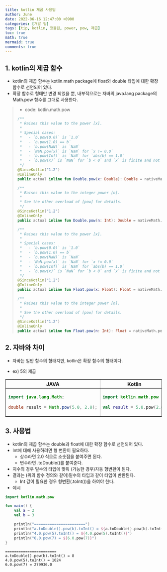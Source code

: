 ```yaml
---
title: kotlin 제곱 사용법
author: June
date: 2022-06-16 12:47:00 +0900
categories: [개발 팁]
tags: [tip, kotlin, 코틀린, power, pow, 제곱]
toc: true
math: true
mermaid: true
comments: true
---
```

## 1. kotlin의 제곱 함수

- kotlin의 제곱 함수는 kotlin.math package에 float와 double 타입에 대한 확장 함수로 선언되어 있다.
- 확장 함수로 형태만 변경 되었을 뿐, 내부적으로는 자바의 java.lang package의 Math.pow 함수를 그대로 사용한다.

> - code: kotlin.math.pow
>
> ```kotlin
> /**
>  * Raises this value to the power [x].
>  *
>  * Special cases:
>  *   - `b.pow(0.0)` is `1.0`
>  *   - `b.pow(1.0) == b`
>  *   - `b.pow(NaN)` is `NaN`
>  *   - `NaN.pow(x)` is `NaN` for `x != 0.0`
>  *   - `b.pow(Inf)` is `NaN` for `abs(b) == 1.0`
>  *   - `b.pow(x)` is `NaN` for `b < 0` and `x` is finite and not an integer
>  */
> @SinceKotlin("1.2")
> @InlineOnly
> public actual inline fun Double.pow(x: Double): Double = nativeMath.pow(this, x)
> 
> /**
>  * Raises this value to the integer power [n].
>  *
>  * See the other overload of [pow] for details.
>  */
> @SinceKotlin("1.2")
> @InlineOnly
> public actual inline fun Double.pow(n: Int): Double = nativeMath.pow(this, n.toDouble())
> 
> /**
>  * Raises this value to the power [x].
>  *
>  * Special cases:
>  *   - `b.pow(0.0)` is `1.0`
>  *   - `b.pow(1.0) == b`
>  *   - `b.pow(NaN)` is `NaN`
>  *   - `NaN.pow(x)` is `NaN` for `x != 0.0`
>  *   - `b.pow(Inf)` is `NaN` for `abs(b) == 1.0`
>  *   - `b.pow(x)` is `NaN` for `b < 0` and `x` is finite and not an integer
>  */
> @SinceKotlin("1.2")
> @InlineOnly
> public actual inline fun Float.pow(x: Float): Float = nativeMath.pow(this.toDouble(), x.toDouble()).toFloat()
> 
> /**
>  * Raises this value to the integer power [n].
>  *
>  * See the other overload of [pow] for details.
>  */
> @SinceKotlin("1.2")
> @InlineOnly
> public actual inline fun Float.pow(n: Int): Float = nativeMath.pow(this.toDouble(), n.toDouble()).toFloat()
> ```

## 2. 자바와 차이

- 자바는 일반 함수의 형태지만, kotlin은 확장 함수의 형태이다.

- ex) 5의 제곱

<table border="1">
<th width='50%'><center>JAVA</center></th>
<th width='50%'><center>Kotlin</center></th>
<tr><!-- 첫번째 줄 시작 -->
<td markdown="block">

```java
import java.lang.Math;

double result = Math.pow(5.0, 2.0);
```

</td>
<td markdown="block">

```kotlin
import kotlin.math.pow

val result = 5.0.pow(2.0)
```

</td>
</tr>
</table>

## 3. 사용법

- kotlin의 제곱 함수는 double과 float에 대한 확장 함수로 선언되어 있다.
- Int에 대해 사용하려면 형 변환이 필요하다.
  - 상수라면 2.0 식으로 소숫점을 붙여주면 된다.
  - 변수라면 .toDouble()를 붙여준다.
- 지수의 경우 밑수의 타입에 맞춰 (가능한 경우)자동 형변환이 된다.
- 결과는 (위의 함수 정의와 같이)밑수의 타입과 같이 타입이 반환된다.
  - Int 값이 필요한 경우 형변환(.toInt())을 하여야 한다.
- 예시

```kotlin
import kotlin.math.pow

fun main() {
    val a = 2
    val b = 3

    println("=======================")
    println("a.toDouble().pow(b).toInt() = ${a.toDouble().pow(b).toInt()}")
    println("4.0.pow(5).toInt() = ${4.0.pow(5).toInt()}")
    println("6.0.pow(7) = ${6.0.pow(7)}")
}
```

```text
=======================
a.toDouble().pow(b).toInt() = 8
4.0.pow(5).toInt() = 1024
6.0.pow(7) = 279936.0
```
